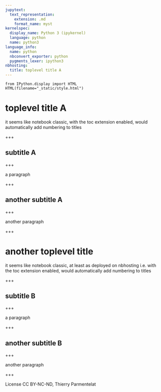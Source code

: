 ```yaml
---
jupytext:
  text_representation:
    extension: .md
    format_name: myst
kernelspec:
  display_name: Python 3 (ipykernel)
  language: python
  name: python3
language_info:
  name: python
  nbconvert_exporter: python
  pygments_lexer: ipython3
nbhosting:
  title: toplevel title A
---
```


```{code-cell} ipython3
from IPython.display import HTML
HTML(filename="_static/style.html")
```

# toplevel title A

it seems like notebook classic, with the toc extension enabled, would automatically add numbering to titles

+++

## subtitle A

+++

a paragraph

+++

## another subtitle A

+++

another paragraph

+++

# another toplevel title

it seems like notebook classic, at least as deployed on nbhosting i.e. with the toc extension enabled, would automatically add numbering to titles

+++

## subtitle B

+++

a paragraph

+++

## another subtitle B

+++

another paragraph

+++

License CC BY-NC-ND, Thierry Parmentelat
